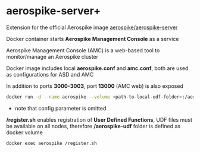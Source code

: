 aerospike-server+
=================

Extension for the official Aerospike image [aerospike/aerospike-server](https://hub.docker.com/_/aerospike)

Docker container starts **Aerospike Management Console** as a service

Aerospike Management Console (AMC) is a web-based tool to monitor/manage an Aerospike cluster

Docker image includes local **aerospike.conf** and **amc.conf**, both are used as configurations for ASD and AMC

In addition to ports **3000-3003**, port **13000** (AMC web) is also exposed

```bash
docker run -d --name aerospike --volume <path-to-local-udf-folder>:/aerospike-udf -p 3000:3000 -p 3001:3001 -p 3002:3002 -p 3003:3003 -p 13000:13000 aerospike
```
* note that config parameter is omitted

**/register.sh** enables registration of **User Defined Functions**, UDF files must be available on all nodes, therefore 
**/aerospike-udf** folder is defined as docker volume

```bash
docker exec aerospike /register.sh
```
